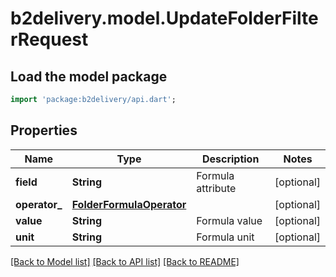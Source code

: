 # b2delivery.model.UpdateFolderFilterRequest

## Load the model package
```dart
import 'package:b2delivery/api.dart';
```

## Properties
Name | Type | Description | Notes
------------ | ------------- | ------------- | -------------
**field** | **String** | Formula attribute | [optional] 
**operator_** | [**FolderFormulaOperator**](FolderFormulaOperator.md) |  | [optional] 
**value** | **String** | Formula value | [optional] 
**unit** | **String** | Formula unit | [optional] 

[[Back to Model list]](../README.md#documentation-for-models) [[Back to API list]](../README.md#documentation-for-api-endpoints) [[Back to README]](../README.md)


